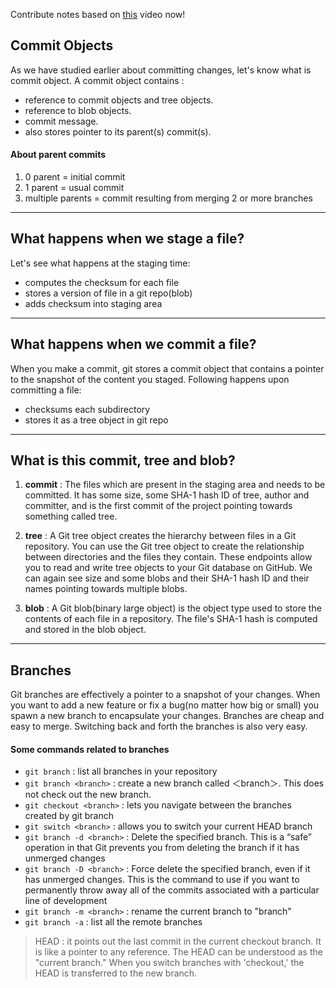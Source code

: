 Contribute notes based on [this](https://www.youtube.com/watch?v=SFLpVkF0obY&list=PL2kSRH_DmWVajYgFoP-HVKK5VKkzFYyzp&index=3) video now!

## Commit Objects
As we have studied earlier about committing changes, let's know what is commit object.
A commit object contains :
  - reference to commit objects and tree objects.
  - reference to blob objects.
  - commit message.
  - also stores pointer to its parent(s) commit(s).

#### About parent commits
  1. 0 parent = initial commit
  2. 1 parent = usual commit
  3. multiple parents = commit resulting from merging 2 or more branches
---------------------------------------------------------------------------------------

## What happens when we stage a file?
Let's see what happens at the staging time:
  - computes the checksum for each file
  - stores a version of file in a git repo(blob)
  - adds checksum into staging area
----------------------------------------------------------------------------------------

## What happens when we commit a file?
When you make a commit, git stores a commit object that contains a pointer to the snapshot of the content you staged.
Following happens upon committing a file:
  - checksums each subdirectory
  - stores it as a tree object in git repo
--------------------------------------------------------------
## What is this commit, tree and blob?
  1. **commit** : The files which are present in the staging area and needs to be committed. It has some size, some SHA-1 hash ID of tree, author and committer, and is the first commit of the project pointing towards something called tree.

  2. **tree** : A Git tree object creates the hierarchy between files in a Git repository. You can use the Git tree object to create the relationship between directories and the files they contain. These endpoints allow you to read and write tree objects to your Git database on GitHub. We can again see size and some blobs and their SHA-1 hash ID and their names pointing towards multiple blobs.

  3. **blob** : A Git blob(binary large object) is the object type used to store the contents of each file in a repository. The file's SHA-1 hash is computed and stored in the blob object.
---

## Branches 

Git branches are effectively a pointer to a snapshot of your changes. When you want to add a new feature or fix a bug(no matter how big or small) you spawn a new branch to encapsulate your changes. Branches are cheap and easy to merge. Switching back and forth the branches is also very easy.
#### Some commands related to branches
- `git branch` : list all branches in your repository
- `git branch <branch>` : create a new branch called ＜branch＞. This does not check out the new branch.
- `git checkout <branch>` : lets you navigate between the branches created by git branch 
- `git switch <branch>` : allows you to switch your current HEAD branch
- `git branch -d <branch>` : Delete the specified branch. This is a “safe” operation in that Git prevents you from deleting the branch if it has unmerged changes
- `git branch -D <branch>` : Force delete the specified branch, even if it has unmerged changes. This is the command to use if you want to permanently throw away all of the commits associated with a particular line of development
- `git branch -m <branch>` : rename the current branch to "branch"
- `git branch -a` : list all the remote branches

>HEAD : it points out the last commit in the current checkout branch. It is like a pointer to any reference. The HEAD can be understood as the "current branch." When you switch branches with 'checkout,' the HEAD is transferred to the new branch.


